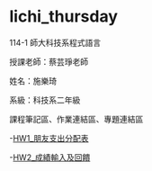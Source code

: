 # lichi_thursday
114-1 師大科技系程式語言

授課老師：蔡芸琤老師

姓名：施樂琦

系級：科技系二年級

課程筆記區、作業連結區、專題連結區

-[HW1_朋友支出分配表](https://github.com/41371122h-lichi/lichi_thursday/blob/main/%E7%A8%8B%E5%BC%8F%E8%AA%9E%E8%A8%80HW1_%E5%87%BA%E9%81%8A%E6%94%AF%E5%87%BA%E9%80%9F%E7%AE%97%E8%88%87%E5%88%86%E6%94%A4_Gradio.ipynb)

-[HW2_成績輸入及回饋](https://github.com/41371122h-lichi/lichi_thursday/blob/main/HW2_%E6%88%90%E7%B8%BE%E8%BC%B8%E5%85%A5%E5%8F%8A%E5%8F%8D%E9%A5%8B.ipynb)
